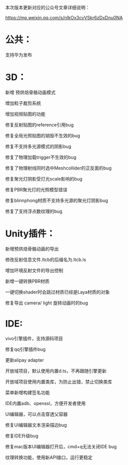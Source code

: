 本次版本更新对应的公众号文章详细说明：

https://mp.weixin.qq.com/s/nIkOx3cvVSkr6zDxDnu0NA

# 公共：

   支持华为发布

# 3D：

   新增 预烘焙骨骼动画模式

   增加粒子裁剪系统

   增加视频贴图的功能

   修复反射贴图的reference引用bug
   
   修复全局光照贴图的销毁不生效的bug

   修复不支持多光源模式的阴影bug

   修复了物理加载trigger不生效的bug

   修复了物理射线同时选中Meshcollider的正反面的bug

   修复聚光灯阴影受灯光scale影响的bug

   修复PBR聚光灯的光照模型错误

   修复blinnphong材质不支持多光源的聚光灯阴影bug
   
   修复了支持浮点数纹理的bug



# Unity插件： 

   新增预烘焙骨骼动画的导出

   修改反射信息文件.ltcb的后缀名为.ltcb.ls

   增加环境反射文件的导出控制

   新增一键转换PBR材质

   一键切换shader时会跳过材质已经是Laya材质的对象

   修复导出 camera/ light  旋转动画时的bug


# IDE:

   vivo引擎插件，支持源码项目

   修复qq引擎插件bug

   更新alipay adapter

   开放域项目，默认使用内置d.ts，不再跟随引擎更新

   开放域项目使用内置类库，为防止出错，禁止切换类库

   菜单新增构建签名功能

   IDE内置adb、openssl，方便开发者使用

   UI编辑器，可以点击穿透父容器

   修复UI编辑器文本渲染描边bug

   修复IDE升级bug

   修复mac版本UI编辑器打开后，cmd+q无法关闭IDE bug

   纹理转换功能，使用新API接口，运行更稳定

   
